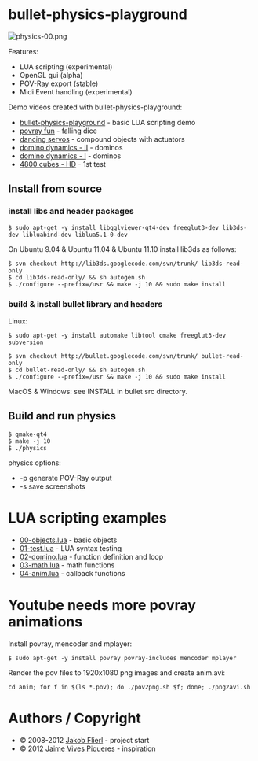 # bullet-physics-playground

![physics-00.png](https://github.com/koppi/bullet-physics-playground/raw/master/demo/02-domino.png)

Features:

* LUA scripting (experimental)
* OpenGL gui (alpha)
* POV-Ray export (stable)
* Midi Event handling (experimental)

Demo videos created with bullet-physics-playground:

* [bullet-physics-playground](http://www.youtube.com/watch?v=19OirI8yjLc) - basic LUA scripting demo
* [povray fun](http://www.youtube.com/watch?v=3DLevGGYDAQ) - falling dice
* [dancing servos](http://www.youtube.com/watch?v=YBQGqMRh3c8) - compound objects with actuators
* [domino dynamics - II](http://www.youtube.com/watch?v=0QQYXvnrU1U) - dominos
* [domino dynamics - I](http://www.youtube.com/watch?v=3Q0V185vVnE) - dominos
* [4800 cubes - HD](http://www.youtube.com/watch?v=6r_kCF1TRAk) - 1st test

## Install from source

### install libs and header packages

```
$ sudo apt-get -y install libqglviewer-qt4-dev freeglut3-dev lib3ds-dev libluabind-dev liblua5.1-0-dev
```

On Ubuntu 9.04 & Ubuntu 11.04 & Ubuntu 11.10 install lib3ds as follows:

```
$ svn checkout http://lib3ds.googlecode.com/svn/trunk/ lib3ds-read-only
$ cd lib3ds-read-only/ && sh autogen.sh
$ ./configure --prefix=/usr && make -j 10 && sudo make install
```

### build & install bullet library and headers

Linux:

```
$ sudo apt-get -y install automake libtool cmake freeglut3-dev subversion
```

```
$ svn checkout http://bullet.googlecode.com/svn/trunk/ bullet-read-only
$ cd bullet-read-only/ && sh autogen.sh
$ ./configure --prefix=/usr && make -j 10 && sudo make install
```

MacOS & Windows: see INSTALL in bullet src directory.

## Build and run physics

```
$ qmake-qt4
$ make -j 10
$ ./physics 
```

physics options:

* -p generate POV-Ray output
* -s save screenshots

# LUA scripting examples

* [00-objects.lua](https://github.com/koppi/bullet-physics-playground/blob/master/demo/00-objects.lua) - basic objects
* [01-test.lua](https://github.com/koppi/bullet-physics-playground/blob/master/demo/01-test.lua) - LUA syntax testing
* [02-domino.lua](https://github.com/koppi/bullet-physics-playground/blob/master/demo/02-domino.lua) - function definition and loop
* [03-math.lua](https://github.com/koppi/bullet-physics-playground/blob/master/demo/03-math.lua) - math functions
* [04-anim.lua](https://github.com/koppi/bullet-physics-playground/blob/master/demo/04-anim.lua) - callback functions

# Youtube needs more povray animations

Install povray, mencoder and mplayer:

```
$ sudo apt-get -y install povray povray-includes mencoder mplayer
```

Render the pov files to 1920x1080 png images and create anim.avi:

```
cd anim; for f in $(ls *.pov); do ./pov2png.sh $f; done; ./png2avi.sh
```

# Authors / Copyright

* © 2008-2012 [Jakob Flierl](https://github.com/koppi) - project start
* © 2012 [Jaime Vives Piqueres](http://ignorancia.org/) - inspiration
